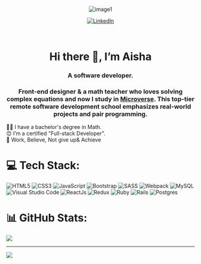 <div align="center">
 <p> <img   src="https://images.prismic.io//intuzwebsite/d394de11-2b7f-4a72-a3e0-c876f7356a40_Main.png?w=1000&h=400&q=80&auto=format,compress&fm=png8" alt="image1" /> </p>



<!-- ## 🌐 Socials -->

[![LinkedIn](https://img.shields.io/badge/linkedin-%230077B5.svg?style=for-the-badge&logo=linkedin&logoColor=white)](https://www.linkedin.com/in/aisha-alselwi-53a361270/)

</div>

</br>
<div align="center">
 

  <h1>Hi there 👋, I’m Aisha</h1>
  <h3>A software developer.<h3>
   
<p>Front-end designer & a math teacher who loves solving complex equations and now I study in <a href="https://www.microverse.org/">Microverse</a>. This top-tier remote software development school emphasizes real-world projects and pair programming. </p>
    
</div>

👩‍🎓 I have a bachelor's degree in Math.<br>
😊 I’m a certified "Full-stack Developer".<br>
💯 Work, Believe, Not give up& Achieve<br>


# 💻 Tech Stack:
![HTML5](https://img.shields.io/badge/html5-%23E34F26.svg?style=for-the-badge&logo=html5&logoColor=white&style=flat) ![CSS3](https://img.shields.io/badge/css3-%231572B6.svg?style=for-the-badge&logo=css3&logoColor=white&style=flat)   ![JavaScript](https://img.shields.io/badge/javascript-%23323330.svg?style=for-the-badge&logo=javascript&logoColor=%23F7DF1E&style=flat) ![Bootstrap](https://img.shields.io/badge/bootstrap-%23563D7C.svg?style=for-the-badge&logo=bootstrap&logoColor=white&style=flat) ![SASS](https://img.shields.io/badge/SASS-hotpink.svg?style=for-the-badge&logo=SASS&logoColor=white&style=flat)   ![Webpack](https://img.shields.io/badge/webpack-%238DD6F9.svg?style=for-the-badge&logo=webpack&logoColor=black&style=flat)  ![MySQL](https://img.shields.io/badge/mysql-%2300f.svg?style=for-the-badge&logo=mysql&logoColor=white&style=flat) ![Visual Studio Code](https://img.shields.io/badge/Visual%20Studio%20Code-0078d7.svg?style=for-the-badge&logo=visual-studio-code&logoColor=white&style=flat) ![ReactJs](https://img.shields.io/badge/-ReactJs-61DAFB?logo=react&logoColor=white&style=flat) ![Redux](https://img.shields.io/badge/redux-%23593d88.svg?style=for-the-badge&logo=redux&logoColor=white&style=flat) ![Ruby](https://img.shields.io/badge/ruby-%23CC342D.svg?style=for-the-badge&logo=ruby&logoColor=white&style=flat)  ![Rails](https://img.shields.io/badge/rails-%23CC0000.svg?style=for-the-badge&logo=ruby-on-rails&logoColor=white&style=flat) ![Postgres](https://img.shields.io/badge/postgres-%23316192.svg?style=for-the-badge&logo=postgresql&logoColor=white&style=flat)
# 📊 GitHub Stats:
![](https://github-readme-streak-stats.herokuapp.com/?user=AlselwiAisha&theme=shades-of-purple&hide_border=false)<hr>
![](https://github-readme-stats.vercel.app/api/top-langs/?username=AlselwiAisha&theme=shades-of-purple&hide_border=false&include_all_commits=true&count_private=true&layout=compact)
